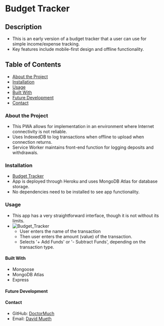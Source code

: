 # Budget Tracker

## Description

* This is an early version of a budget tracker that a user can use for simple income/expense tracking.
* Key features include mobile-first design and offline functionality.

## Table of Contents
* [About the Project](#about-the-project)
* [Installation](#installation)
* [Usage](#usage)
* [Built With](#built-with)
* [Future Development](#future-development)
* [Contact](#contact)

### About the Project
* This PWA allows for implementation in an environment where Internet connectivity is not reliable.
* Uses IndexedDB to log transactions when offline to upload when connection returns.
* Service Worker maintains front-end function for logging deposits and withdrawals.

### Installation

* [Budget Tracker](https://evening-hamlet-97238.herokuapp.com/)
* App is deployed through Heroku and uses MongoDB Atlas for database storage.
* No dependencies need to be installed to see app functionality.

### Usage
* This app has a very straightforward interface, though it is not without its limits.
* ![Budget_Tracker](https://user-images.githubusercontent.com/78443941/146714924-4386b81f-cd41-4d08-9b6e-9cae301b0c6e.gif)
   * User enters the name of the transaction
   * Then user enters the amount (value) of the transaction.
   * Selects '+ Add Funds' or '- Subtract Funds', depending on the transaction type.

#### Built With
* Mongoose
* MongoDB Atlas
* Express

#### Future Development

#### Contact
* GitHub: [DoctorMuch](https://github.com/DoctorMuch)
* Email: [David Mueth](mailto:davidmueth@gmail.com)
